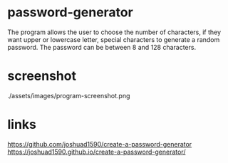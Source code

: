 # password-generator
The program allows the user to choose the number of characters, if they want upper or lowercase letter, special characters to generate a random password. The password can be between 8 and 128 characters. 

# screenshot
./assets/images/program-screenshot.png

# links
https://github.com/joshuad1590/create-a-password-generator
https://joshuad1590.github.io/create-a-password-generator/
